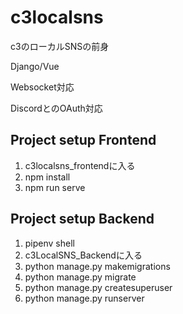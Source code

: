 # c3localsns

c3のローカルSNSの前身

Django/Vue

Websocket対応

DiscordとのOAuth対応

## Project setup Frontend
 1. c3localsns_frontendに入る
 1. npm install
 1. npm run serve
 
## Project setup Backend
 1. pipenv shell
 1. c3LocalSNS_Backendに入る
 1. python manage.py makemigrations
 1. python manage.py migrate
 1. python manage.py createsuperuser
 1. python manage.py runserver


